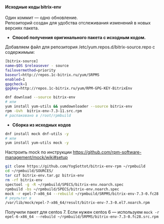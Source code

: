 #### Исходные коды bitrix-env

Один коммит — одно обновление.  
Репозиторий создан для удобства отслеживания изменений в новых версиях пакета.  

* **Способ получения оригинального пакета с исходным кодом.**  

Добавляем файл для репозитория /etc/yum.repos.d/bitrix-source.repo с содержимым:  
```bash
[bitrix-source]
name=$OS $releasever - source
failovermethod=priority
baseurl=http://repos.1c-bitrix.ru/yum/SRPMS
enabled=1
gpgcheck=1
gpgkey=http://repos.1c-bitrix.ru/yum/RPM-GPG-KEY-BitrixEnv
```
```bash
dnf download --source bitrix-env
# или
yum install yum-utils && yumdownloader --source bitrix-env
rpm -Uvh  bitrix-env-7.3-11.src.rpm
# распаковано в /root/rpmbuild
```

* **Сборка из исходных кодов**  

```bash
dnf install mock dnf-utils -y
# или
yum install yum-utils mock -y
```
Настроить mock по инструкции
https://github.com/rpm-software-management/mock/wiki#setup

```bash
git clone https://github.com/YogSottot/bitrix-env-rpm ~/rpmbuild
cd ~/rpmbuild/SOURCES/
tar czf bitrix-env.tar.gz bitrix-env
rm -rf bitrix-env
spectool -g -R ~/rpmbuild/SPECS/bitrix-env.noarch.spec
rpmbuild -bs ~/rpmbuild/SPECS/bitrix-env.noarch.spec
mock -r epel-7-x86_64 --rebuild ~/rpmbuild/SRPMS/bitrix-env-7.3-0.fc28.src.rpm
# реультат в
/var/lib/mock/epel-7-x86_64/result/bitrix-env-7.3-0.el7.noarch.rpm
```


Получили пакет для centos 7. Если нужен centos 6 — используем ```mock -r epel-6-x86_64 --rebuild ~/rpmbuild/SRPMS/bitrix-env-7.3-0.fc28.src.rpm```  
